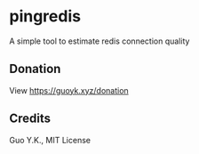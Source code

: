 # pingredis

A simple tool to estimate redis connection quality

## Donation

View https://guoyk.xyz/donation

## Credits

Guo Y.K., MIT License
